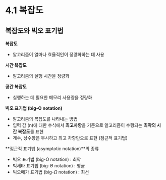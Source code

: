 # 4.1 복잡도

## 복잡도와 빅오 표기법

**복잡도**

- 알고리즘이 얼마나 효율적인이 정량화하는 데 사용

**시간 복잡도**

- 알고리즘의 실행 시간을 정량화

**공간 복잡도**

- 실행하는 데 필요한 메모리 사용량을 정량화

**빅오 표기법 (big-O notation)**

- 알고리즘의 복잡도를 나타내는 방법
- 입력 값 (n)에 대한 수식에서 **최고차항**을 기준으로 알고리즘이 수행되는 **최악의 시간 복잡도**를 표현
- 계수, 상수항은 무시하고 최고 차항만으로 표현 (점근적 표기법)

**점근적 표기법 (asymptotic notation)**의 종류

- 빅오 표기법 (big-O notation) : 최악
- 빅세타 표기법 (big-$\Theta$ notation) : 평균
- 빅오메가 표기법 (big-$\Omega$ notation) : 최선